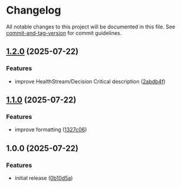 # Changelog

All notable changes to this project will be documented in this file. See [commit-and-tag-version](https://github.com/absolute-version/commit-and-tag-version) for commit guidelines.

## [1.2.0](https://github.com/rbseaver/resume/compare/v1.1.0...v1.2.0) (2025-07-22)


### Features

* improve HealthStream/Decision Critical description ([2abdb4f](https://github.com/rbseaver/resume/commit/2abdb4f66e1574ccdab8d805647b2666b340cba1))

## [1.1.0](https://github.com/rbseaver/resume/compare/v1.0.0...v1.1.0) (2025-07-22)


### Features

* improve formatting ([1327c06](https://github.com/rbseaver/resume/commit/1327c06cead5b501d7c5a38a449cd33ead99fbb5))

## 1.0.0 (2025-07-22)


### Features

* initial release ([0b10d5a](https://github.com/rbseaver/resume/commit/0b10d5a4aae56ba9fa77cb8b5fe6cd1e24f49166))
